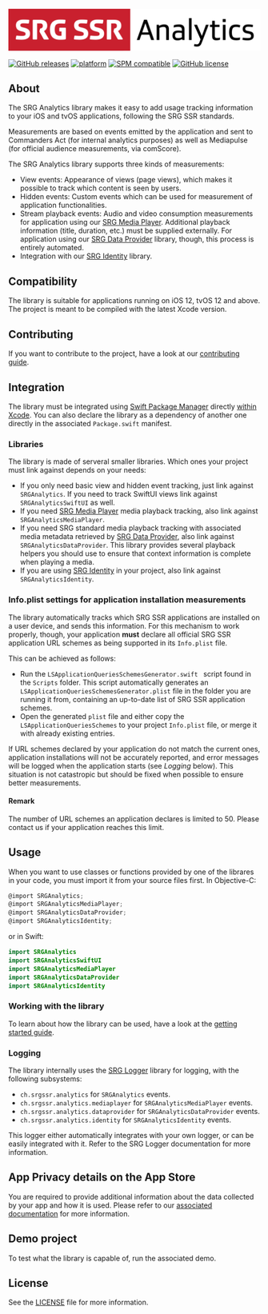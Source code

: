 [![SRG Analytics logo](README-images/logo.png)](https://github.com/SRGSSR/srganalytics-apple)

[![GitHub releases](https://img.shields.io/github/v/release/SRGSSR/srganalytics-apple)](https://github.com/SRGSSR/srganalytics-apple/releases) [![platform](https://img.shields.io/badge/platfom-ios%20%7C%20tvos-blue)](https://github.com/SRGSSR/srganalytics-apple) [![SPM compatible](https://img.shields.io/badge/SPM-compatible-4BC51D.svg?style=flat)](https://swift.org/package-manager) [![GitHub license](https://img.shields.io/github/license/SRGSSR/srganalytics-apple)](https://github.com/SRGSSR/srganalytics-apple/blob/master/LICENSE)

## About

The SRG Analytics library makes it easy to add usage tracking information to your iOS and tvOS applications, following the SRG SSR standards.

Measurements are based on events emitted by the application and sent to Commanders Act (for internal analytics purposes) as well as Mediapulse (for official audience measurements, via comScore).

The SRG Analytics library supports three kinds of measurements:

 * View events: Appearance of views (page views), which makes it possible to track which content is seen by users.
 * Hidden events: Custom events which can be used for measurement of application functionalities.
 * Stream playback events: Audio and video consumption measurements for application using our [SRG Media Player](https://github.com/SRGSSR/srgmediaplayer-apple). Additional playback information (title, duration, etc.) must be supplied externally. For application using our [SRG Data Provider](https://github.com/SRGSSR/srgdataprovider-apple) library, though, this process is entirely automated.
 * Integration with our [SRG Identity](https://github.com/SRGSSR/srgidentity-apple) library.
 
## Compatibility

The library is suitable for applications running on iOS 12, tvOS 12 and above. The project is meant to be compiled with the latest Xcode version.

## Contributing

If you want to contribute to the project, have a look at our [contributing guide](CONTRIBUTING.md).

## Integration

The library must be integrated using [Swift Package Manager](https://swift.org/package-manager) directly [within Xcode](https://developer.apple.com/documentation/xcode/adding_package_dependencies_to_your_app). You can also declare the library as a dependency of another one directly in the associated `Package.swift` manifest.

### Libraries

The library is made of serveral smaller libraries. Which ones your project must link against depends on your needs:

- If you only need basic view and hidden event tracking, just link against `SRGAnalytics`. If you need to track SwiftUI views link against `SRGAnalyticsSwiftUI` as well.
- If you need [SRG Media Player](https://github.com/SRGSSR/srgmediaplayer-apple) media playback tracking, also link against `SRGAnalyticsMediaPlayer`.
- If you need SRG standard media playback tracking with associated media metadata retrieved by [SRG Data Provider](https://github.com/SRGSSR/srgdataprovider-apple), also link against `SRGAnalyticsDataProvider`. This library provides several playback helpers you should use to ensure that context information is complete when playing a media.
- If you are using [SRG Identity](https://github.com/SRGSSR/srgidentity-apple) in your project, also link against `SRGAnalyticsIdentity`.

### Info.plist settings for application installation measurements

The library automatically tracks which SRG SSR applications are installed on a user device, and sends this information. For this mechanism to work properly, though, your application **must** declare all official SRG SSR application URL schemes as being supported in its `Info.plist` file. 

This can be achieved as follows:

* Run the `LSApplicationQueriesSchemesGenerator.swift ` script found in the `Scripts` folder. This script automatically generates an `LSApplicationQueriesSchemesGenerator.plist` file in the folder you are running it from, containing an up-to-date list of SRG SSR application schemes.
* Open the generated `plist` file and either copy the `LSApplicationQueriesSchemes` to your project `Info.plist` file, or merge it with already existing entries.

If URL schemes declared by your application do not match the current ones, application installations will not be accurately reported, and error messages will be logged when the application starts (see _Logging_ below). This situation is not catastropic but should be fixed when possible to ensure better measurements.

#### Remark

The number of URL schemes an application declares is limited to 50. Please contact us if your application reaches this limit.

## Usage

When you want to use classes or functions provided by one of the librares in your code, you must import it from your source files first. In Objective-C:

```objective-c
@import SRGAnalytics;
@import SRGAnalyticsMediaPlayer;
@import SRGAnalyticsDataProvider;
@import SRGAnalyticsIdentity;
```

or in Swift:

```swift
import SRGAnalytics
import SRGAnalyticsSwiftUI
import SRGAnalyticsMediaPlayer
import SRGAnalyticsDataProvider
import SRGAnalyticsIdentity
```

### Working with the library

To learn about how the library can be used, have a look at the [getting started guide](GETTING_STARTED.md).

### Logging

The library internally uses the [SRG Logger](https://github.com/SRGSSR/srglogger-apple) library for logging, with the following subsystems:

* `ch.srgssr.analytics` for `SRGAnalytics` events.
* `ch.srgssr.analytics.mediaplayer` for `SRGAnalyticsMediaPlayer` events.
* `ch.srgssr.analytics.dataprovider` for `SRGAnalyticsDataProvider` events.
* `ch.srgssr.analytics.identity` for `SRGAnalyticsIdentity` events.

This logger either automatically integrates with your own logger, or can be easily integrated with it. Refer to the SRG Logger documentation for more information.

## App Privacy details on the App Store

You are required to provide additional information about the data collected by your app and how it is used. Please refer to our [associated documentation](https://github.com/SRGSSR/srgletterbox-apple/wiki/App-Privacy-details-on-the-App-Store) for more information.

## Demo project

To test what the library is capable of, run the associated demo.

## License

See the [LICENSE](../LICENSE) file for more information.
